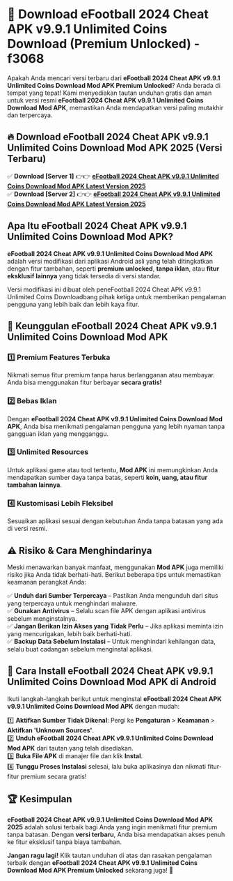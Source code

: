 # 🎯 Download eFootball 2024 Cheat APK v9.9.1 Unlimited Coins Download (Premium Unlocked) -  f3068

Apakah Anda mencari versi terbaru dari **eFootball 2024 Cheat APK v9.9.1 Unlimited Coins Download Mod APK Premium Unlocked**? Anda berada di tempat yang tepat! Kami menyediakan tautan unduhan gratis dan aman untuk versi resmi **eFootball 2024 Cheat APK v9.9.1 Unlimited Coins Download Mod APK**, memastikan Anda mendapatkan versi paling mutakhir dan terpercaya.

## 🔥 Download eFootball 2024 Cheat APK v9.9.1 Unlimited Coins Download Mod APK 2025 (Versi Terbaru)

✅ **Download [Server 1]** 👉👉 [**eFootball 2024 Cheat APK v9.9.1 Unlimited Coins Download Mod APK Latest Version 2025**](https://momento.my/?title=eFootball_2024_Cheat_APK_v9.9.1_Unlimited_Coins_Download)  
✅ **Download [Server 2]** 👉👉 [**eFootball 2024 Cheat APK v9.9.1 Unlimited Coins Download Mod APK Latest Version 2025**](https://momento.my/?title=eFootball_2024_Cheat_APK_v9.9.1_Unlimited_Coins_Download)  

## Apa Itu eFootball 2024 Cheat APK v9.9.1 Unlimited Coins Download Mod APK?

**eFootball 2024 Cheat APK v9.9.1 Unlimited Coins Download Mod APK** adalah versi modifikasi dari aplikasi Android asli yang telah ditingkatkan dengan fitur tambahan, seperti **premium unlocked**, **tanpa iklan**, atau **fitur eksklusif lainnya** yang tidak tersedia di versi standar.

Versi modifikasi ini dibuat oleh peneFootball 2024 Cheat APK v9.9.1 Unlimited Coins Downloadbang pihak ketiga untuk memberikan pengalaman pengguna yang lebih baik dan lebih kaya fitur.

## 🎯 Keunggulan eFootball 2024 Cheat APK v9.9.1 Unlimited Coins Download Mod APK

### 1️⃣ Premium Features Terbuka
Nikmati semua fitur premium tanpa harus berlangganan atau membayar. Anda bisa menggunakan fitur berbayar **secara gratis!**

### 2️⃣ Bebas Iklan
Dengan **eFootball 2024 Cheat APK v9.9.1 Unlimited Coins Download Mod APK**, Anda bisa menikmati pengalaman pengguna yang lebih nyaman tanpa gangguan iklan yang mengganggu.

### 3️⃣ Unlimited Resources
Untuk aplikasi game atau tool tertentu, **Mod APK** ini memungkinkan Anda mendapatkan sumber daya tanpa batas, seperti **koin, uang, atau fitur tambahan lainnya**.

### 4️⃣ Kustomisasi Lebih Fleksibel
Sesuaikan aplikasi sesuai dengan kebutuhan Anda tanpa batasan yang ada di versi resmi.

## ⚠️ Risiko & Cara Menghindarinya

Meski menawarkan banyak manfaat, menggunakan **Mod APK** juga memiliki risiko jika Anda tidak berhati-hati. Berikut beberapa tips untuk memastikan keamanan perangkat Anda:

✅ **Unduh dari Sumber Terpercaya** – Pastikan Anda mengunduh dari situs yang terpercaya untuk menghindari malware.  
✅ **Gunakan Antivirus** – Selalu scan file APK dengan aplikasi antivirus sebelum menginstalnya.  
✅ **Jangan Berikan Izin Akses yang Tidak Perlu** – Jika aplikasi meminta izin yang mencurigakan, lebih baik berhati-hati.  
✅ **Backup Data Sebelum Instalasi** – Untuk menghindari kehilangan data, selalu buat cadangan sebelum menginstal aplikasi.

## 📌 Cara Install eFootball 2024 Cheat APK v9.9.1 Unlimited Coins Download Mod APK di Android

Ikuti langkah-langkah berikut untuk menginstal **eFootball 2024 Cheat APK v9.9.1 Unlimited Coins Download Mod APK** dengan mudah:

1️⃣ **Aktifkan Sumber Tidak Dikenal**: Pergi ke **Pengaturan** > **Keamanan** > **Aktifkan 'Unknown Sources'**.  
2️⃣ **Unduh eFootball 2024 Cheat APK v9.9.1 Unlimited Coins Download Mod APK** dari tautan yang telah disediakan.  
3️⃣ **Buka File APK** di manajer file dan klik **Instal**.  
4️⃣ **Tunggu Proses Instalasi** selesai, lalu buka aplikasinya dan nikmati fitur-fitur premium secara gratis!

## 🏆 Kesimpulan

**eFootball 2024 Cheat APK v9.9.1 Unlimited Coins Download Mod APK 2025** adalah solusi terbaik bagi Anda yang ingin menikmati fitur premium tanpa batasan. Dengan **versi terbaru**, Anda bisa mendapatkan akses penuh ke fitur eksklusif tanpa biaya tambahan.

**Jangan ragu lagi!** Klik tautan unduhan di atas dan rasakan pengalaman terbaik dengan **eFootball 2024 Cheat APK v9.9.1 Unlimited Coins Download Mod APK Premium Unlocked** sekarang juga! 🚀
